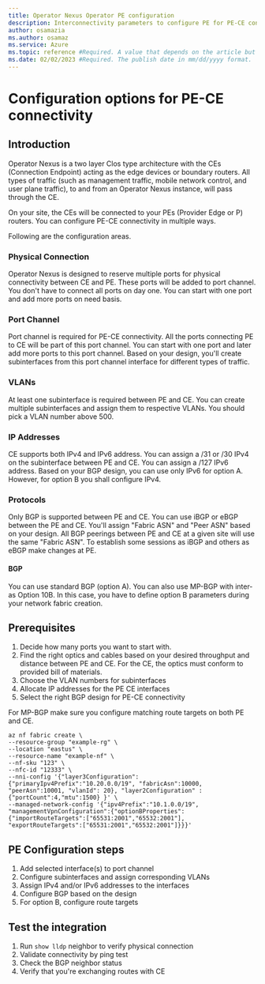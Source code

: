 ```yaml
---
title: Operator Nexus Operator PE configuration
description: Interconnectivity parameters to configure PE for PE-CE connectivity in Operator Nexus
author: osamazia
ms.author: osamaz
ms.service: Azure
ms.topic: reference #Required. A value that depends on the article but is usually "how-to," "tutorial," or "conceptual."
ms.date: 02/02/2023 #Required. The publish date in mm/dd/yyyy format.
---
```


# Configuration options for PE-CE connectivity

## Introduction

Operator Nexus  is a two layer Clos type architecture with the CEs (Connection Endpoint) acting as the edge devices or boundary routers. All types of traffic (such as management traffic, mobile network control, and user plane traffic), to and from an Operator Nexus instance, will pass through the CE.

On your site, the CEs will be connected to your PEs (Provider Edge or P) routers. You can configure PE-CE connectivity in multiple ways.

Following are the configuration areas.

### Physical Connection

Operator Nexus is designed to reserve multiple ports for physical connectivity between CE and PE. These ports will be added to port channel. You don't have to connect all ports on day one. You can start with one port and add more ports on need basis.

### Port Channel

Port channel is required for PE-CE connectivity. All the ports connecting PE to CE will be part of this port channel. You can start with one port and later add more ports to this port channel. Based on your design, you'll create subinterfaces from this port channel interface for different types of traffic.

### VLANs

At least one subinterface is required between PE and CE. You can create multiple subinterfaces and assign them to respective VLANs. You should pick a VLAN number above 500.

### IP Addresses

CE supports both IPv4 and IPv6 address. You can assign a /31 or /30 IPv4 on the subinterface between PE and CE. You can assign a /127 IPv6 address. Based on your BGP design, you can use only IPv6 for option A. However, for option B you shall configure IPv4.

### Protocols

Only BGP is supported between PE and CE. You can use iBGP or eBGP between the PE and CE. You'll assign "Fabric ASN" and "Peer ASN" based on your design. All BGP peerings between PE and CE at a given site will use the same "Fabric ASN". To establish some sessions as iBGP and others as eBGP make changes at PE.

#### BGP

You can use standard BGP (option A). You can also use MP-BGP with inter-as Option 10B. In this case, you have to define option B parameters during your network fabric creation.

## Prerequisites

1. Decide how many ports you want to start with.
2. Find the right optics and cables based on your desired throughput and distance between PE and CE. For the CE, the optics must conform to provided bill of materials.
3. Choose the VLAN numbers for subinterfaces
4. Allocate IP addresses for the PE CE interfaces
5. Select the right BGP design for PE-CE connectivity

For MP-BGP make sure you configure matching route targets on both PE and CE.

```azurecli
az nf fabric create \
--resource-group "example-rg" \
--location "eastus" \
--resource-name "example-nf" \
--nf-sku "123" \
--nfc-id "12333" \
--nni-config '{"layer3Configuration":{"primaryIpv4Prefix":"10.20.0.0/19", "fabricAsn":10000, "peerAsn":10001, "vlanId": 20}, "layer2Configuration" : {"portCount":4,"mtu":1500} }' \
--managed-network-config '{"ipv4Prefix":"10.1.0.0/19", "managementVpnConfiguration":{"optionBProperties":{"importRouteTargets":["65531:2001","65532:2001"], "exportRouteTargets":["65531:2001","65532:2001"]}}}' 
```

## PE Configuration steps

1. Add selected interface(s) to port channel
2. Configure subinterfaces and assign corresponding VLANs
3. Assign IPv4 and/or IPv6 addresses to the interfaces
4. Configure BGP based on the design
5. For option B, configure route targets

## Test the integration

1. Run `show lldp` neighbor to verify physical connection
2. Validate connectivity by ping test
3. Check the BGP neighbor status
4. Verify that you're exchanging routes with CE
